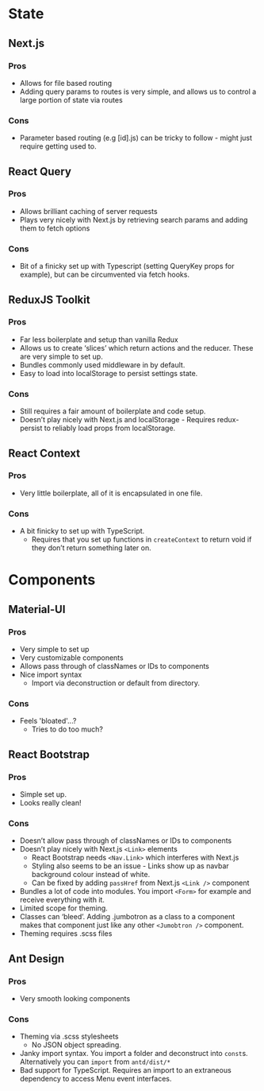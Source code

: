 # State

## Next.js

### Pros
* Allows for file based routing
* Adding query params to routes is very simple, and allows us to control a large portion of state via routes

### Cons
* Parameter based routing (e.g [id].js) can be tricky to follow - might just require getting used to.

## React Query

### Pros
* Allows brilliant caching of server requests
* Plays very nicely with Next.js by retrieving search params and adding them to fetch options

### Cons
* Bit of a finicky set up with Typescript (setting QueryKey props for example), but can be circumvented via fetch hooks.

## ReduxJS Toolkit

### Pros
* Far less boilerplate and setup than vanilla Redux
* Allows us to create ‘slices’ which return actions and the reducer. These are very simple to set up.
* Bundles commonly used middleware in by default.
* Easy to load into localStorage to persist settings state.

### Cons
* Still requires a fair amount of boilerplate and code setup.
* Doesn’t play nicely with Next.js and localStorage - Requires redux-persist to reliably load props from localStorage.

## React Context

### Pros
* Very little boilerplate, all of it is encapsulated in one file.

### Cons
* A bit finicky to set up with TypeScript. 
  * Requires that you set up functions in `createContext` to return void if they don’t return something later on.

# Components

## Material-UI

### Pros
* Very simple to set up
* Very customizable components
* Allows pass through of classNames or IDs to components
* Nice import syntax
  * Import via deconstruction or default from directory.

### Cons
* Feels 'bloated'...?
  * Tries to do too much?

## React Bootstrap
### Pros
* Simple set up.
* Looks really clean!

### Cons
* Doesn’t allow pass through of classNames or IDs to components
* Doesn’t play nicely with Next.js `<Link>` elements
  * React Bootstrap needs `<Nav.Link>` which interferes with Next.js
  * Styling also seems to be an issue - Links show up as navbar background colour instead of white.
  * Can be fixed by adding `passHref` from Next.js `<Link />` component
* Bundles a lot of code into modules. You import `<Form>` for example and receive everything with it.
* Limited scope for theming.
* Classes can ‘bleed’. Adding .jumbotron as a class to a component makes that component just like any other `<Jumobtron />` component.
* Theming requires .scss files

## Ant Design
### Pros
* Very smooth looking components
### Cons
* Theming via .scss stylesheets
  * No JSON object spreading.
* Janky import syntax. You import a folder and deconstruct into `const`s. Alternatively you can `import` from `antd/dist/*`
* Bad support for TypeScript. Requires an import to an extraneous dependency to access Menu event interfaces.
